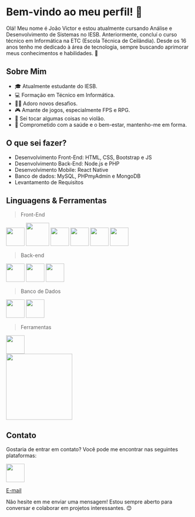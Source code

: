 # Bem-vindo ao meu perfil! 👋

Olá! Meu nome é João Victor e estou atualmente cursando Análise e Desenvolvimento de Sistemas no IESB. Anteriormente, concluí o curso técnico em Informática na ETC (Escola Técnica de Ceilândia). Desde os 16 anos tenho me dedicado à área de tecnologia, sempre buscando aprimorar meus conhecimentos e habilidades. 🚀

## Sobre Mim

- 🎓 Atualmente estudante do IESB.
- 💻 Formação em Técnico em Informática.
- 🏋️‍♂️ Adoro novos desafios.
- 🎮 Amante de jogos, especialmente FPS e RPG.
- 🎸 Sei tocar algumas coisas no violão.
- 💪 Comprometido com a saúde e o bem-estar, mantenho-me em forma.


## O que sei fazer?

* Desenvolvimento Front-End: HTML, CSS, Bootstrap e JS
* Desenvolvimento Back-End: Node.js e PHP
* Desenvolvimento Mobile: React Native
* Banco de dados: MySQL, PHPmyAdmin e MongoDB
* Levantamento de Requisitos

## Linguagens & Ferramentas

> Front-End
<div style="inline">
  <img width="50px" src="https://cdn.jsdelivr.net/gh/devicons/devicon/icons/html5/html5-original.svg" />
  <img width="63px" src="https://cdn.jsdelivr.net/gh/devicons/devicon/icons/css3/css3-original-wordmark.svg" />
  <img width="50px" src="https://cdn.jsdelivr.net/gh/devicons/devicon/icons/javascript/javascript-original.svg" />
  <img width="50px" src="https://cdn.jsdelivr.net/gh/devicons/devicon/icons/bootstrap/bootstrap-original.svg" />
  <img width="50px" src="https://cdn.jsdelivr.net/gh/devicons/devicon/icons/react/react-original.svg" />
  <img width="50px" src="https://cdn.jsdelivr.net/gh/devicons/devicon@latest/icons/nextjs/nextjs-original.svg" />
</div>

> Back-end
<div style="inline">
  <img width="50px" src="https://cdn.jsdelivr.net/gh/devicons/devicon/icons/php/php-original.svg" />
  <img width="50px" src="https://cdn.jsdelivr.net/gh/devicons/devicon/icons/nodejs/nodejs-original-wordmark.svg" />
  <img width="50px" src="https://cdn.jsdelivr.net/gh/devicons/devicon/icons/python/python-original.svg" />
</div>

> Banco de Dados
<div style="inline">
  <img width="50px" src="https://cdn.jsdelivr.net/gh/devicons/devicon/icons/mysql/mysql-original.svg" />
  <img width="50px" src="https://cdn.jsdelivr.net/gh/devicons/devicon@latest/icons/mongodb/mongodb-plain-wordmark.svg" />
</div>

> Ferramentas
<div style="inline">
  <img width="50px" src="https://cdn.jsdelivr.net/gh/devicons/devicon/icons/git/git-original.svg" />
</div>

</div>

<div style="display: inline_block; margin-top: '20px';">     
  <a href="https://github.com/JoaoVictorRS">
  <img height="180em" src="https://github-readme-stats.vercel.app/api/top-langs/?username=JoaoVictorRS&layout=compact&size_weight=0.5&count_weight=0.5&theme=dracula"/></a>  
</div>

## Contato

Gostaria de entrar em contato? Você pode me encontrar nas seguintes plataformas:

<div style="inline">
  <a href='https://www.linkedin.com/in/joão-victor-rodrigues-de-souza-39233221b/'>
    <img height='50px' src="https://cdn.jsdelivr.net/gh/devicons/devicon@latest/icons/linkedin/linkedin-original.svg" />
  </a>
</div>

[E-mail](mailto:joaovictoremaildecontato@gmail.com)

Não hesite em me enviar uma mensagem! Estou sempre aberto para conversar e colaborar em projetos interessantes. 😊

<!---
JoaoVictorRS/JoaoVictorRS is a ✨ special ✨ repository because its `README.md` (this file) appears on your GitHub profile.
You can click the Preview link to take a look at your changes.
--->
